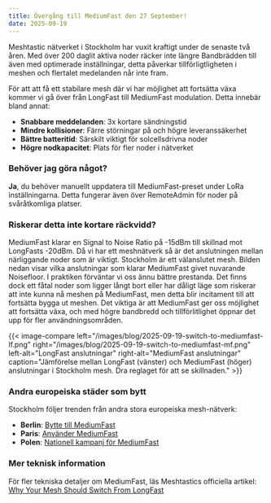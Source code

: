 ```yaml
---
title: Övergång till MediumFast den 27 September!
date: 2025-09-19
---
```

Meshtastic nätverket i Stockholm har vuxit kraftigt under de senaste två åren. Med över 200 daglit aktiva noder räcker inte längre Bandbrädden till även med optimerade inställningar, detta påverkar tillförligtligheten i meshen och flertalet medelanden når inte fram. 

För att att få ett stabilare mesh där vi har möjlighet att fortsätta växa kommer vi gå över från LongFast till MediumFast modulation. Detta innebär bland annat:
- **Snabbare meddelanden**: 3x kortare sändningstid
- **Mindre kollisioner**: Färre störningar på och högre leveranssäkerhet
- **Bättre batteritid**: Särskilt viktigt för solcellsdrivna noder
- **Högre nodkapacitet**: Plats för fler noder i nätverket

### Behöver jag göra något?
**Ja**, du behöver manuellt uppdatera till MediumFast-preset under LoRa inställningarna. Detta fungerar även över RemoteAdmin för noder på svåråtkomliga platser.


### Riskerar detta inte kortare räckvidd?
MediumFast klarar en Signal to Noise Ratio på -15dBm till skillnad mot LongFasts -20dBm. Då vi har ett meshnätverk så är det anslutningen mellan närliggande noder som är viktigt. Stockholm är ett välanslutet mesh. Bilden nedan visar vilka anslutningar som klarar MediumFast givet nuvarande Noisefloor. I praktiken förväntar vi oss ännu bättre prestanda. Det finns dock ett fåtal noder som ligger långt bort eller har dåligt läge som riskerar att inte kunna nå meshen på MediumFast, men detta blir incitament till att fortsätta bygga ut meshen. Det viktiga är att MediumFast ger oss möjlighet att fortsätta växa, och med högre bandbredd och tillförlitlighet öppnar det upp för fler användningsområden.

{{< image-compare left="/images/blog/2025-09-19-switch-to-mediumfast-lf.png" right="/images/blog/2025-09-19-switch-to-mediumfast-mf.png" left-alt="LongFast anslutningar" right-alt="MediumFast anslutningar" caption="Jämförelse mellan LongFast (vänster) och MediumFast (höger) anslutningar i Stockholm mesh. Dra reglaget för att se skillnaden." >}}

### Andra europeiska städer som bytt
Stockholm följer trenden från andra stora europeiska mesh-nätverk:
- **Berlin**: [Bytte till MediumFast](https://www.reddit.com/r/meshtastic/comments/1kal6vv/berlin_is_switching_to_mediumfast/)
- **Paris**: [Använder MediumFast](https://wiki.mesh-idf.fr/fr/carte/carte-du-mesh-idf)  
- **Polen**: [Nationell kampanj för MediumFast](https://przejdznamediumfast.pl/)


### Mer teknisk information
För fler tekniska detaljer om MediumFast, läs Meshtastics officiella artikel: [Why Your Mesh Should Switch From LongFast](https://meshtastic.org/blog/why-your-mesh-should-switch-from-longfast/)